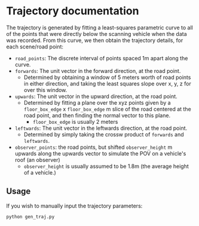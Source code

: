 # Trajectory documentation

The trajectory is generated by fitting a least-squares parametric curve to all of the points that were directly below the scanning vehicle when the data was recorded.
From this curve, we then obtain the trajectory details, for each scene/road point:

- ``road_points``: The discrete interval of points spaced 1m apart along the curve.
- ``forwards``: The unit vector in the forward direction, at the road point.
  - Determined by obtaining a window of 5 meters worth of road points in either direction, and taking the least squares slope over x, y, z for over this window.
- ``upwards``: The unit vector in the upward direction, at the road point.
  - Determined by fitting a plane over the xyz points given by a ``floor_box_edge`` x ``floor_box_edge`` m slice of the road centered at the road point, and then finding the normal vector to this plane.
    - ``floor_box_edge`` is usually 2 meters
- ``leftwards``: The unit vector in the leftwards direction, at the road point.
  - Determined by simply taking the crossw product of ``forwards`` and ``leftwards``.
- ``observer_points``: the road points, but shifted ``observer_height`` m upwards along the upwards vector to simulate the POV on a vehicle's roof (an observer)
  - ``observer_height`` is usually assumed to be 1.8m (the average height of a vehicle.)

## Usage

If you wish to manually input the trajectory parameters:

```python gen_traj.py```
